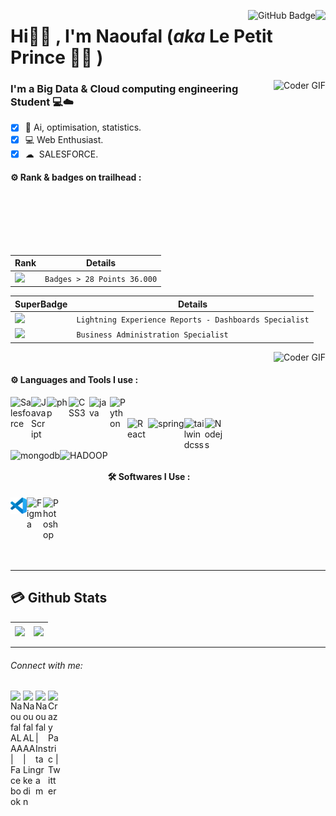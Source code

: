 [<img align="right" src="https://visitor-badge.glitch.me/badge?page_id=naoufalalaa.naoufalalaa" />][myprofile]
[<img align="right" src="https://img.shields.io/github/followers/naoufalalaa?label=Followers&style=social" alt="GitHub Badge" />][githubfollowers]

# Hi👋🏽 , I'm Naoufal (*aka* Le Petit Prince 🤴🏽 ) 

[<img align="right" src="https://user-images.githubusercontent.com/61352259/157984130-ab483bd2-8dc8-4dbf-95fb-e49e35e09290.gif" alt="Coder GIF" height="280">][myprofile]

### I'm a Big Data & Cloud computing engineering Student 💻☁️


- [x] 🧠 Ai, optimisation, statistics.
- [x] 💻 Web Enthusiast.
- [x] ☁︎&nbsp; SALESFORCE.

#### ⚙ Rank & badges on trailhead :
Rank | Details
------------ | -------------
<img src="https://user-images.githubusercontent.com/61352259/158017244-9368aae0-3d11-4989-bb93-6b5b83165489.png" width="150px" /> | `Badges > 28 Points 36.000`

SuperBadge | Details
------------ | -------------
<img src="https://user-images.githubusercontent.com/61352259/158017294-d8a68ba2-dd7b-442c-811d-796bdc2a96ff.png" width="100px" /> | `Lightning Experience Reports - Dashboards Specialist`
<img src="https://user-images.githubusercontent.com/61352259/158017299-555ce434-f69b-45d7-8f96-28016674a278.png" width="100px" /> | `Business Administration Specialist`



[<img align="right" src="https://user-images.githubusercontent.com/61352259/157985935-1eed050d-ae3d-4f01-9210-a85144f094db.gif" alt="Coder GIF" height="280">][myprofile]
<br/>

#### ⚙ Languages and Tools I use :

[<img align="left" alt="Salesforce" width="33px" src="https://user-images.githubusercontent.com/61352259/157987825-cef396f0-87cb-4815-af50-487b8c467022.png" />][myprofile]
[<img align="left" alt="JavaScript" width="25px" src="https://user-images.githubusercontent.com/61352259/158017747-ff44b02b-715d-4ce4-8e3b-23537e520215.png" />][myprofile]
[<img align="left" alt="php" width="35px" src="https://user-images.githubusercontent.com/61352259/158017699-07bc394d-176b-49cc-b954-25c46e8b3a83.png" />][myprofile]
[<img align="left" alt="CSS3" width="33px" src="https://mridul2820.github.io/github-assets/assets/tech/css.svg" />][myprofile]
[<img align="left" alt="java" width="33px" src="https://user-images.githubusercontent.com/61352259/157988288-613ccf29-9775-4a7c-ba38-b94af2c8b31d.png" />][myprofile]
[<img align="left" alt="Python" width="28px" src="https://user-images.githubusercontent.com/61352259/157987929-dd7beead-a60d-4ebf-bbcf-9a16e4dcf3c8.png" />][myprofile]
<br/>
<br/>
[<img align="left" alt="React" width="33px" src="https://mridul2820.github.io/github-assets/assets/tech/react.svg" />][myprofile]
[<img align="left" alt="spring" height="35px" src="https://user-images.githubusercontent.com/61352259/157988553-cf56a60b-68e0-4ab5-8874-816198ba51b6.png" />][myprofile]
[<img align="left" alt="tailwindcss" width="33px" src="https://mridul2820.github.io/github-assets/assets/tech/tailwindcss.svg" />][myprofile]
[<img align="left" alt="Nodejs" width="33px" src="https://user-images.githubusercontent.com/61352259/157988173-0bc344b3-bfa4-4dbc-b068-103c5d12f816.png" />][myprofile]
<br/>
<br/>
[<img align="left" alt="mongodb" height="30px" src="https://user-images.githubusercontent.com/61352259/157988039-9730c8ca-9c94-42db-842a-732cd0d9f06e.png" />][myprofile]
[<img align="left" alt="HADOOP" height="35px" src="https://user-images.githubusercontent.com/61352259/158017852-cecab3cc-4d45-44e9-9574-3a5742ec1565.png" />][myprofile]

<br/>

#### 🛠 Softwares I Use : 

<a href="https://code.visualstudio.com/"><img align="left" alt="Visual Studio Code" width="26px" src="https://raw.githubusercontent.com/github/explore/80688e429a7d4ef2fca1e82350fe8e3517d3494d/topics/visual-studio-code/visual-studio-code.png" /> </a>
<a href="https://code.visualstudio.com/"><img align="left" alt="Figma" width="26px" src="https://user-images.githubusercontent.com/61352259/157987628-1d0fb5e5-eac9-47d6-8e65-1c7615c37c13.png" /> </a>
<a href="https://www.adobe.com/in/products/photoshop-lightroom.html" target="_blank"> <img align="left" alt="Photoshop" width="26px" src="https://upload.wikimedia.org/wikipedia/commons/thumb/4/40/Adobe_Premiere_Pro_CC_icon.svg/1200px-Adobe_Premiere_Pro_CC_icon.svg.png"/> </a>

<br />

<br/>
<br />



<br/>

<br/>
<br />

---

## 💳 Github Stats
| <img align="center" src="https://github-readme-stats.vercel.app/api?username=naoufalalaa&show_icons=true&include_all_commits=true&theme=buefy&hide_border=true" /> | <img align="center" src="https://github-readme-stats.vercel.app/api/top-langs/?username=naoufalalaa&layout=compact&theme=buefy&hide_border=true" /> |
| ------------- | ------------- |




---
###### Connect with me:

[<img align="left" alt="Naoufal ALAA | Facebook" width="20px" src="https://user-images.githubusercontent.com/61352259/157986377-afbb77aa-acc9-4aa8-8d22-8e1faa8ddb33.png" />][facebook]
[<img align="left" alt="Naoufal ALAA | Linkedin" width="20px" src="https://user-images.githubusercontent.com/61352259/157986877-c0615970-f294-45e1-9b93-50071a6fc3cd.png" />][facebook]
[<img align="left" alt="Naoufal | Instagram" width="20px" src="https://user-images.githubusercontent.com/61352259/157987045-7eb4ef0a-6b7e-4736-b299-18fb2830aa67.png" />][instagram]
[<img align="left" alt="Crazy Patric | Twitter" width="20px" src="https://user-images.githubusercontent.com/61352259/157987113-c0e0a1f5-e135-4228-ac04-69d9af0882a6.png" />][twitter]


[myprofile]: https://github.com/naoufalalaa
[linkedin]: https://linkedin.com/in/naoufal-alaa
[githubfollowers]: https://github.com/naoufalalaa?tab=followers
[facebook]: https://www.facebook.com/naoufala2
[instagram]: https://www.instagram.com/naoufal_alaa
[twitter]: https://twitter.com/Crazyptrick

[react]: https://reactjs.org/
[nextjs]: https://nextjs.org/
[flutter]: https://flutter.dev/

